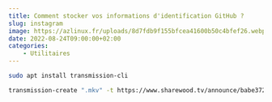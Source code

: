 ```yaml
---
title: Comment stocker vos informations d'identification GitHub ?
slug: instagram
image: https://azlinux.fr/uploads/8d7fdb9f155bfcea41600b50c4bfef26.webp
date: 2022-08-24T09:00:00+02:00
categories:
    - Utilitaires
---
```


```bash
sudo apt install transmission-cli
```

```bash
transmission-create ".mkv" -t https://www.sharewood.tv/announce/babe372a0015e9fe677eb2b90
```
